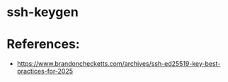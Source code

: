 # ssh-keygen

# References:
- https://www.brandonchecketts.com/archives/ssh-ed25519-key-best-practices-for-2025
